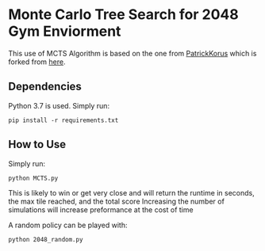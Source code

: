 # Monte Carlo Tree Search for 2048 Gym Enviorment
This use of MCTS Algorithm is based on the one from [PatrickKorus](https://github.com/PatrickKorus/mcts-general) which is 
forked from [here](https://github.com/werner-duvaud/muzero-general).

## Dependencies
Python 3.7 is used. Simply run:

```shell script
pip install -r requirements.txt
````

## How to Use
Simply run:
````
python MCTS.py
````

This is likely to win or get very close and will return the runtime in seconds, the max tile reached, and the total score
Increasing the number of simulations will increase preformance at the cost of time

A random policy can be played with:
````
python 2048_random.py
````
